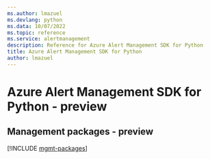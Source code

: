 ```yaml
---
ms.author: lmazuel
ms.devlang: python
ms.data: 10/07/2022
ms.topic: reference
ms.service: alertmanagement
description: Reference for Azure Alert Management SDK for Python
title: Azure Alert Management SDK for Python
author: lmazuel
---
```

# Azure Alert Management SDK for Python - preview

## Management packages - preview
[!INCLUDE [mgmt-packages](alert-management-mgmt-index.md)]